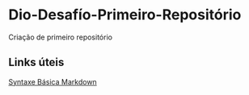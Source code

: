 # Dio-Desafío-Primeiro-Repositório
Criação de primeiro repositório

## Links úteis
[Syntaxe Básica Markdown](https://www.markdownguide.org/basic-syntax/)
